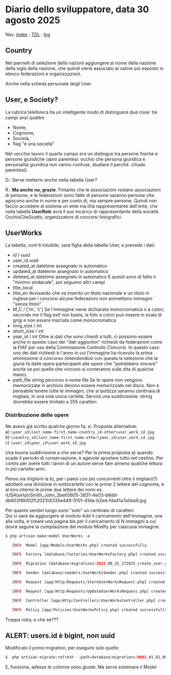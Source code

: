 # Diario dello sviluppatore, data 30 agosto 2025

Nav: [index](../index.md) : [TDL](../TDL.md) : [log](../../storage/logs/laravel.log)

## Country

Nei pannelli di selezione delle nazioni aggiungere al nome della
nazione della sigla della nazione, che quindi viene associato al valore
poi esposto in elenco federazioni e organizzazioni.

Anche nella scheda personale degli User

## User, e Society?

La rubrica telefonica ha un intelligente
modo di distinguere due cose:
tre campi anzi quattro

- Nome,
- Cognome,
- Società,
- flag "è una società"

Nel vecchio lavoro il quarto campo era un distinguo
tra persone fisiche e persone giuridiche
(apro parentesi: occhio che persona giuridica e
personalità giuridica non vanno confuse, studiare
il perché. chiudo parentesi).

D.: Serve metterlo anche nella tabella User?

R.: **Ma anche no, grazie**. Fintanto che le associazioni
restano associazioni di persone, e le federazioni
sono fatte di persone saranno persone che agiscono
anche in nome e per conto di, ma sempre persone.
Quindi non faccio accedere al sistema un ente ma
il/la rappresentante dell'ente, che nella tabella
**UserRole** avrà il suo incarico di rappresentante
della società OcchioCheScatto, organizzatore di
concorsi fotografici.

## UserWorks

La tabella, com'è intuibile, sarà figlia della tabella User,
e prevede i dati:

- id / uuid
- user_id uuid
- created_at datetime assegnato in automatico
- updated_at datetime assegnato in automatico
- deleted_at datetime assegnato in automatico
  E questi sono di fatto il "minimo sindacale",
  poi seguono altri campi
- title_local
- title_en
  Avvisando che va inserito un titolo nazionale
  e un titolo in inglese per i concorsi
  alcune federazioni non ammettono
  immagini "senza titolo"
- M_C / ['m', 'c']
  Se l'immagine viene dichiarata monocromatica o a colori,
  secondo me il flag exif non basta, la foto a colori
  può essere in scala di grigi e non essere marcata
  come monocromatica
- long_size / int
- short_size / int
- year_id / int
  Oltre ai dati che sono chiesti a tutti, ci possono essere
  anche in questo caso dei "dati aggiuntivi" richiesti
  da federazioni come la FIAF per uso della Commissione
  Controllo Concorsi. In questo caso uno dei dati richiesti
  è l'anno in cui l'immagine ha ricevuto la prima
  *ammissione a concorso* (intendendosi con questa
  la selezione che la giuria fa dalle opere partecipanti
  alle opere che "potrebbero vincere" anche se poi quelle che vincono
  si conteranno sulle dita di qualche mano).
- path_file string percorso e nome file
  Se le opere non vengono memorizzate in archivio
  devono essere memorizzate nel disco. Non è pensabile tenere
  tutte le immagini, che si ipotizza saranno centinaia di migliaia,
  in una sola unica cartella. Servirà una suddivisione.
  string dovrebbe essere limitato a 255 caratteri

### Distribuzione delle opere

Ne avevo già scritto qualche giorno fa, sì.
Proposte alternative:  
a) `\year_id\last_name-first_name-country_id-other\user_work_id.jpg`  
b) `\country_id\last_name-first_name-other\year_id\user_work_id.jpg`  
c) `\user_id\year_id\user_work_id.jpg`

Una buona suddivisione a che serve? Per la prima proposta a)
quando scade il periodo di conservazione, è agevole spostare
tutto nel cestino. Per contro per avere tutti i lavori di un
autore serve fare almeno qualche lettura in più cartelle-anni.

Penso sia migliore la b), per i paesi con più concorrenti
oltre il migliaio(?) adotterò una divisione in sottocartelle con le
prime 2 lettere del cognome, e al loro interno le prime due lettere dei nomi
es.  
\USA\sm\jo\Smith_John_2beb5605-3831-4e03-b8dd-db602f6bf02f\2023\6335e449-5101-41da-b2ed-fda41a7a0ea9.jpg

Per quanto sembri lungo sono "solo" un centinaio di caratteri.  
Qui ci sarà da aggiungere al modulo Add il caricamento dell'immagine,
una alla volta, e creare una pagina bis per il caricamento di N
immagini a cui dovrà seguire la compilazione del modulo Modify
per ciascuna immagine.

```php
$ php artisan make:model UserWorks -a

   INFO  Model [app/Models/UserWorks.php] created successfully.  

   INFO  Factory [database/factories/UserWorksFactory.php] created successfully.  

   INFO  Migration [database/migrations/2025_08_31_172925_create_user_works_table.php] created successfully.  

   INFO  Seeder [database/seeders/UserWorksSeeder.php] created successfully.  

   INFO  Request [app/Http/Requests/StoreUserWorksRequest.php] created successfully.  

   INFO  Request [app/Http/Requests/UpdateUserWorksRequest.php] created successfully.  

   INFO  Controller [app/Http/Controllers/UserWorksController.php] created successfully.  

   INFO  Policy [app/Policies/UserWorksPolicy.php] created successfully.  
```

Troppa roba, e che eè???

## ALERT: users.id è bigint, non uuid

Modificato il *primo* migration, per eseguire solo quello

```php
$  php artisan migrate:refresh --path=database/migrations/0001_01_01_000000_create_users_table.php
```

E, funziona, adesso le colonne sono giuste. Ma serve sistemare il Model
